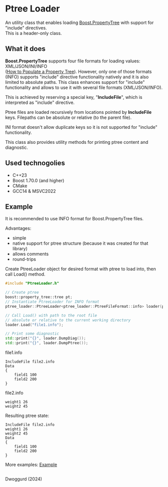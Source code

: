 # Ptree Loader
An utility class that enables loading [Boost.PropertyTree](https://www.boost.org/doc/libs/1_85_0/doc/html/property_tree.html) with support for "include" directives.  
This is a header-only class.

## What it does
__Boost.PropertyTree__ supports four file formats for loading values: XML/JSON/INI/INFO  
([How to Populate a Property Tree](https://www.boost.org/doc/libs/1_85_0/doc/html/property_tree/parsers.html)).
However, only one of those formats (INFO) supports "include" directive functionality natively and it is also limited to absolute paths.
This class enhances support for "include" functionality and allows to use it with several file formats (XML/JSON/INFO).

This is achieved by reserving a special key, "__IncludeFile__", which is interpreted as "include" directive.

Ptree files are loaded recursively from locations pointed by __IncludeFile__ keys.
Filepaths can be absolute or relative (to the parent file).

INI format doesn't allow duplicate keys so it is not supported for "include" functionality.

This class also provides utility methods for printing ptree content and diagnostic.


## Used technogolies
- C++23
- Boost 1.70.0 (and higher)
- CMake
- GCC14 & MSVC2022

## Example
It is recommended to use INFO format for Boost.PropertyTree files.

Advantages:
- simple
- native support for ptree structure (because it was created for that library)
- allows comments
- round-trips

Create PtreeLoader object for desired format with ptree to load into, then call Load() method.
```cpp
#include "PtreeLoader.h"

// Create ptree
boost::property_tree::tree pt;
// Instantiate PtreeLoader for INFO format
ptree_loader::PtreeLoader<ptree_loader::PtreeFileFormat::info> loader(pt);

// Call Load() with path to the root file
// absolute or relative to the current working directory
loader.Load("file1.info");

// Print some diagnostic
std::print("{}", loader.DumpDiag());
std::print("{}", loader.DumpPtree());
```

file1.info
```
IncludeFile file2.info
Data
{
    field1 100
    field2 200
}
```
file2.info
```
weight1 26
weight2 45
```
Resulting ptree state:
```
IncludeFile file2.info
weight1 26
weight2 45
Data
{
    field1 100
    field2 200
}
```

More examples: [Example](Example)

##
Dwoggurd (2024)

